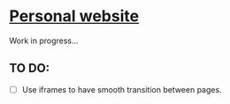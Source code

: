 # [Personal website](https://garamburor.github.io/)
Work in progress...

## TO DO:
- [ ] Use iframes to have smooth transition between pages.
